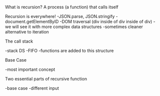What is recursion?
 A process (a function) that calls itself

Recursion is everywhere!
-JSON.parse, JSON.stringify
-document.getElementByID
-DOM traversal (div inside of div inside of div)
-we will see it with more complex data structures
-sometimes cleaner alternative to iteration

The call stack

-stack DS
-FIFO
-functions are added to this structure

Base Case

-most important concept

Two essential parts of recursive function

-base case
-different input
